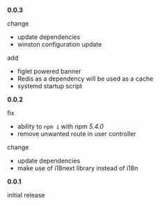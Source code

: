 **0.0.3**

change

* update dependencies
* winston configuration update

add

* figlet powered banner
* Redis as a dependency will be used as a cache
* systemd startup script

**0.0.2**

fix

* ability to `npm i` with npm *5.4.0*
* remove unwanted route in user controller

change

* update dependencies
* make use of i18next library instead of i18n

**0.0.1**

initial release
